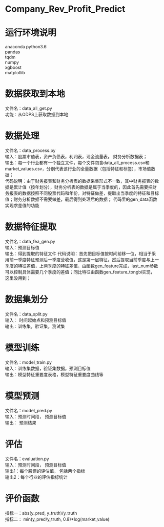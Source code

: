 # Company_Rev_Profit_Predict
# 运行环境说明
anaconda python3.6  
pandas  
tqdm  
numpy  
xgboost  
matplotlib  
# 数据获取到本地
文件名：data_all_get.py  
功能：从ODPS上获取数据到本地 
# 数据处理
文件名：data_process.py  
输入：股票市值表，资产负债表，利润表，现金流量表， 财务分析数据表；  
输出：每一个行业都有一个独立文件，每个文件包含data_all_process.csv和market_values.csv，分别代表该行业的全量数据（包括特征和标签），市场值数据；  
代码说明：由于财务报表和财务分析表的数据采集形式不一致，其中财务报表的数据是累计值（按年划分），财务分析表的数据是属于当季度的，因此首先需要把财务报表的数据按照不同股票代码和年份，对特征做差，提取出当季度的特征和目标值；财务分析数据不需要做差，最后得到处理后的数据；
代码里的gen_data函数实现求差值的功能
# 数据特征提取
文件名：data_fea_gen.py  
输入：预测目标值  
输出：得到提取的特征文件
代码说明：首先把目标值按时间前移一位，相当于采用前一季度特征预测后一季度营收值，这是第一层特征，然后提取当前季度与上一季度的特征差值，上两季度的特征差值，由函数gen_feature完成，last_num参数可以控制具体需要几个季度的差值；同比特征由函数gen_feature_tongbi实现，这里没用到；
# 数据集划分
文件名：data_split.py  
输入： 时间起始点和预测目标值  
输出：训练集，验证集，测试集  
# 模型训练
文件名：model_train.py  
输入：训练集数据，验证集数据，预测目标值  
输出：模型特征重要度表格，模型特征重要度曲线等  
# 模型预测
文件名：model_pred.py  
输入：预测时间段， 预测目标值  
输出： 预测结果  
# 评估
文件名：evaluation.py  
输入：预测时间段， 预测目标值  
输出1：每个股票的评估值， 包括两个指标  
输出2：每个行业的评估指标统计  
# 评价函数
指标一：abs(y_pred, y_truth)/y_truth  
指标二：  min(y_pred/y_truth, 0.8)*log(market_value)  


